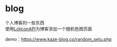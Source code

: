 # blog
个人博客的一些东西<br>
使用[LoliconAPI](https://api.lolicon.app)为博客添加一个随机色图页面<br>

demo：https://www.kaze-blog.co/random_setu.php
